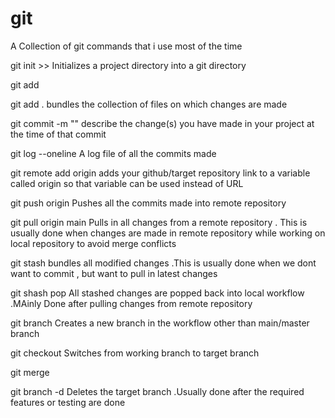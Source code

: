 # __git__
A Collection of git commands that i use most of the time


git init  >>  Initializes a project directory into a git directory 

git add <filename> 

git add  .            bundles the collection of files on which changes are made

git commit -m "<meaningful commit message>"   describe the change(s)  you have made in your project at the time of that commit
  
git log --oneline                             A log file of all the commits made

git remote add origin <remote repo link>      adds your github/target repository link to a variable called origin so that variable can be used instead of URL 

git push origin <branch name>                 Pushes all the commits made into remote repository 
  
git pull origin main                          Pulls in all changes from a remote repository . This is usually done when changes are made in remote repository 
                                              while working on local repository to avoid merge conflicts 
                                             
git stash                                     bundles all modified changes .This  is usually done when we dont want to commit , but want to pull in latest changes

git shash pop                                 All stashed changes are popped back into local workflow .MAinly Done after pulling changes from remote repository
  
git branch   <branch name>                    Creates a new branch in the workflow  other than main/master branch 
  
git checkout <branch name>                    Switches from working branch to target branch 

git merge 

git branch -d <branch name>                   Deletes the target branch .Usually done after the required features or testing are done
  



